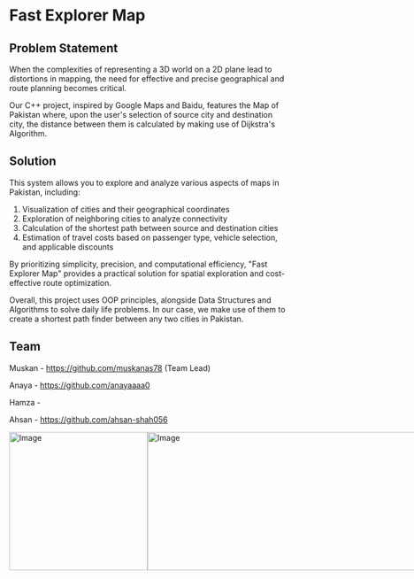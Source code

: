 # Fast Explorer Map
## Problem Statement
When the complexities of representing a 3D world on a 2D plane lead to distortions in mapping, the need for effective and precise geographical and route planning becomes critical.

Our C++ project, inspired by Google Maps and Baidu, features the Map of Pakistan where, upon the user's selection of source city and destination city, the distance between them is calculated by making use of Dijkstra's Algorithm.

## Solution
This system allows you to explore and analyze various aspects of maps in Pakistan, including:
  1. Visualization of cities and their geographical coordinates
  2. Exploration of neighboring cities to analyze connectivity
  3. Calculation of the shortest path between source and destination cities
  4. Estimation of travel costs based on passenger type, vehicle selection, and applicable discounts

By prioritizing simplicity, precision, and computational efficiency, "Fast Explorer Map" provides a practical solution for spatial exploration and cost-effective route optimization.

Overall, this project uses OOP principles, alongside Data Structures and Algorithms to solve daily life problems. In our case, we make use of them to create a shortest path finder between any two cities in Pakistan.

## Team
Muskan - https://github.com/muskanas78 (Team Lead)

Anaya - https://github.com/anayaaaa0

Hamza - 

Ahsan - https://github.com/ahsan-shah056

<div style="display: flex; justify-content: space-between; align-items: center;">
  <img src="https://github.com/user-attachments/assets/75e9b4c8-cc42-4fd0-a15d-49546d9b2350" alt="Image" width="250" height="250">
  <img src="https://github.com/user-attachments/assets/203f3992-5a97-466f-9a2b-bf8ad5b3c830" alt="Image" width="500" height="250">
</div>
